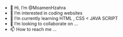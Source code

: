 - 👋 Hi, I’m @MoamenHzahra
- 👀 I’m interested in coding websites
- 🌱 I’m currently learning HTML , CSS < JAVA SCRIPT
- 💞️ I’m looking to collaborate on ...
- 📫 How to reach me ...

<!---
MoamenHzahra/MoamenHzahra is a ✨ special ✨ repository because its `README.md` (this file) appears on your GitHub profile.
You can click the Preview link to take a look at your changes.
--->
